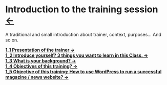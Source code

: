<a id="top"></a>
# Introduction to the training session <a href="../README.md">&#8592;</a><br>

A traditional and small introduction about trainer, context, purposes... And so on.

**<a href="1_1_presentation_of_the_trainer.md">1_1 Presentation of the trainer &#8594;</a>**<br>
**<a href="1_2_three_things_and_ice_breaking.md">1_2 Introduce yourself? 3 things you want to learn in this Class. &#8594;</a>**<br>
**<a href="1_3_what_is_your_background.md">1_3 What is your background?  &#8594;</a>**<br>
**<a href="1_4_objectives_of_this_training.md">1_4 Objectives of this training? &#8594;</a>**<br>
**<a href="1_5_leveraging_on_fmm_experience.md">1_5 Objective of this training: How to use WordPress to run a successful magazine / news website? &#8594;</a>**<br>




